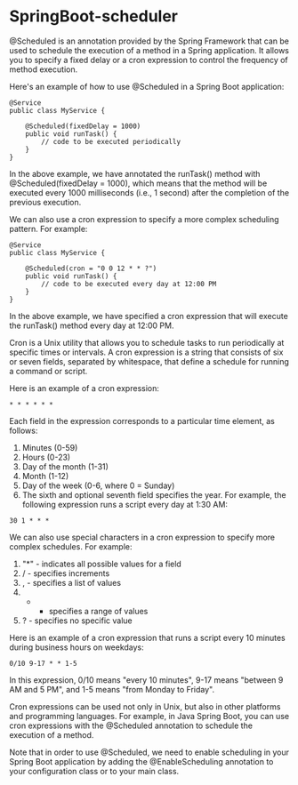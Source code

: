 # SpringBoot-scheduler
@Scheduled is an annotation provided by the Spring Framework that can be used to schedule the execution of a method in a Spring application. It allows you to specify a fixed delay or a cron expression to control the frequency of method execution.

Here's an example of how to use @Scheduled in a Spring Boot application:
```
@Service
public class MyService {
    
    @Scheduled(fixedDelay = 1000)
    public void runTask() {
        // code to be executed periodically
    }
}
```
In the above example, we have annotated the runTask() method with @Scheduled(fixedDelay = 1000), which means that the method will be executed every 1000 milliseconds (i.e., 1 second) after the completion of the previous execution.

We can also use a cron expression to specify a more complex scheduling pattern. For example:
```
@Service
public class MyService {
    
    @Scheduled(cron = "0 0 12 * * ?")
    public void runTask() {
        // code to be executed every day at 12:00 PM
    }
}
```
In the above example, we have specified a cron expression that will execute the runTask() method every day at 12:00 PM.

Cron is a Unix utility that allows you to schedule tasks to run periodically at specific times or intervals. A cron expression is a string that consists of six or seven fields, separated by whitespace, that define a schedule for running a command or script.

Here is an example of a cron expression:
```
* * * * * *
```
Each field in the expression corresponds to a particular time element, as follows:

1. Minutes (0-59)
2. Hours (0-23)
3. Day of the month (1-31)
4. Month (1-12)
5. Day of the week (0-6, where 0 = Sunday)
6. The sixth and optional seventh field specifies the year. For example, the following expression runs a script every day at 1:30 AM:

```
30 1 * * *
```
We can also use special characters in a cron expression to specify more complex schedules. For example:

1. "*" - indicates all possible values for a field</br>
2. / - specifies increments</br>
3. , - specifies a list of values</br>
4. - - specifies a range of values</br>
5. ? - specifies no specific value</br>

Here is an example of a cron expression that runs a script every 10 minutes during business hours on weekdays:
```
0/10 9-17 * * 1-5
```
In this expression, 0/10 means "every 10 minutes", 9-17 means "between 9 AM and 5 PM", and 1-5 means "from Monday to Friday".

Cron expressions can be used not only in Unix, but also in other platforms and programming languages. For example, in Java Spring Boot, you can use cron expressions with the @Scheduled annotation to schedule the execution of a method.

Note that in order to use @Scheduled, we need to enable scheduling in your Spring Boot application by adding the @EnableScheduling annotation to your configuration class or to your main class.

